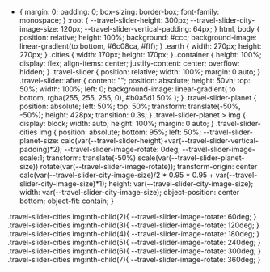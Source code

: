* {
  margin: 0;
  padding: 0;
  box-sizing: border-box;
  font-family: monospace;
}
:root {
  --travel-slider-height: 300px;
  --travel-slider-city-image-size: 120px;
  --travel-slider-vertical-padding: 64px;
}
html, body {
  position: relative;
  height: 100%;
  background: #ccc;
  background-image: linear-gradient(to bottom, #6c08ca, #fff);
}
.earth {
  width: 270px;
  height: 270px;
}
.cities {
  width: 170px;
  height: 170px;
}
.container {
  height: 100%;
  display: flex;
  align-items: center;
  justify-content: center;
  overflow: hidden;
}
.travel-slider {
  position: relative;
  width: 100%;
  margin: 0 auto;
}
.travel-slider::after {
  content: "";
  position: absolute;
  height: 50vh;
  top: 50%;
  width: 100%;
  left: 0;
  background-image: linear-gradient(
    to bottom,
    rgba(255, 255, 255, 0),
    #b0a5d1 50%
  );
}
.travel-slider-planet {
  position: absolute;
  left: 50%;
  top: 50%;
  transform: translate(-50%, -50%);
  height: 428px;
  transition: 0.3s;
}
.travel-slider-planet > img {
  display: block;
  width: auto;
  height: 100%;
  margin: 0 auto;
}
.travel-slider-cities img {
  position: absolute;
  bottom: 95%;
  left: 50%;
  --travel-slider-planet-size: calc(var(--travel-slider-height)+var(--travel-slider-vertical-padding)*2);
  --travel-slider-image-rotate: 0deg;
  --travel-slider-image-scale:1;
  transform: translate(-50%) scale(var(--travel-slider-planet-size)) rotate(var(--travel-slider-image-rotate));
  transform-origin: center calc(var(--travel-slider-city-image-size)/2 * 0.95 * 0.95 + var(--travel-slider-city-image-size)*1);
  height: var(--travel-slider-city-image-size);
  width: var(--travel-slider-city-image-size);
  object-position: center bottom;
  object-fit: contain;
}

.travel-slider-cities img:nth-child(2){
  --travel-slider-image-rotate: 60deg;
}
.travel-slider-cities img:nth-child(3){
  --travel-slider-image-rotate: 120deg;
}
.travel-slider-cities img:nth-child(4){
  --travel-slider-image-rotate: 180deg;
}
.travel-slider-cities img:nth-child(5){
  --travel-slider-image-rotate: 240deg;
}
.travel-slider-cities img:nth-child(6){
  --travel-slider-image-rotate: 300deg;
}
.travel-slider-cities img:nth-child(7){
  --travel-slider-image-rotate: 360deg;
}